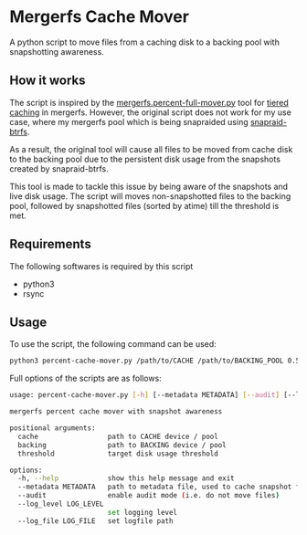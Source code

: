 # Mergerfs Cache Mover

A python script to move files from a caching disk to a backing pool with snapshotting awareness.

## How it works

The script is inspired by the [mergerfs.percent-full-mover.py](https://github.com/trapexit/mergerfs/blob/latest-release/tools/mergerfs.percent-full-mover?raw=1) tool for [tiered caching](https://github.com/trapexit/mergerfs?tab=readme-ov-file#tiered-caching) in mergerfs. However, the original script does not work for my use case, where my mergerfs pool which is being snapraided using [snapraid-btrfs](https://github.com/automorphism88/snapraid-btrfs).

As a result, the original tool will cause all files to be moved from cache disk to the backing pool due to the persistent disk usage from the snapshots created by snapraid-btrfs.

This tool is made to tackle this issue by being aware of the snapshots and live disk usage. The script will moves non-snapshotted files to the backing pool, followed by snapshotted files (sorted by atime) till the threshold is met.

## Requirements
The following softwares is required by this script
- python3
- rsync

## Usage

To use the script, the following command can be used:

```sh
python3 percent-cache-mover.py /path/to/CACHE /path/to/BACKING_POOL 0.5
```

Full options of the scripts are as follows:

```sh
usage: percent-cache-mover.py [-h] [--metadata METADATA] [--audit] [--log_level LOG_LEVEL] [--log_file LOG_FILE] cache backing threshold

mergerfs percent cache mover with snapshot awareness

positional arguments:
  cache                 path to CACHE device / pool
  backing               path to BACKING device / pool
  threshold             target disk usage threshold

options:
  -h, --help            show this help message and exit
  --metadata METADATA   path to metadata file, used to cache snapshot files information
  --audit               enable audit mode (i.e. do not move files)
  --log_level LOG_LEVEL
                        set logging level
  --log_file LOG_FILE   set logfile path
```
